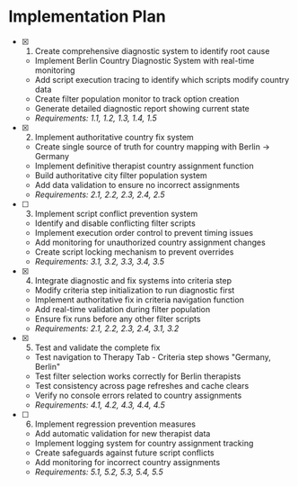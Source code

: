 # Implementation Plan

- [x] 1. Create comprehensive diagnostic system to identify root cause
  - Implement Berlin Country Diagnostic System with real-time monitoring
  - Add script execution tracing to identify which scripts modify country data
  - Create filter population monitor to track option creation
  - Generate detailed diagnostic report showing current state
  - _Requirements: 1.1, 1.2, 1.3, 1.4, 1.5_

- [x] 2. Implement authoritative country fix system
  - Create single source of truth for country mapping with Berlin -> Germany
  - Implement definitive therapist country assignment function
  - Build authoritative city filter population system
  - Add data validation to ensure no incorrect assignments
  - _Requirements: 2.1, 2.2, 2.3, 2.4, 2.5_

- [ ] 3. Implement script conflict prevention system
  - Identify and disable conflicting filter scripts
  - Implement execution order control to prevent timing issues
  - Add monitoring for unauthorized country assignment changes
  - Create script locking mechanism to prevent overrides
  - _Requirements: 3.1, 3.2, 3.3, 3.4, 3.5_

- [x] 4. Integrate diagnostic and fix systems into criteria step
  - Modify criteria step initialization to run diagnostic first
  - Implement authoritative fix in criteria navigation function
  - Add real-time validation during filter population
  - Ensure fix runs before any other filter scripts
  - _Requirements: 2.1, 2.2, 2.3, 2.4, 3.1, 3.2_

- [x] 5. Test and validate the complete fix
  - Test navigation to Therapy Tab - Criteria step shows "Germany, Berlin"
  - Test filter selection works correctly for Berlin therapists
  - Test consistency across page refreshes and cache clears
  - Verify no console errors related to country assignments
  - _Requirements: 4.1, 4.2, 4.3, 4.4, 4.5_

- [ ] 6. Implement regression prevention measures
  - Add automatic validation for new therapist data
  - Implement logging system for country assignment tracking
  - Create safeguards against future script conflicts
  - Add monitoring for incorrect country assignments
  - _Requirements: 5.1, 5.2, 5.3, 5.4, 5.5_